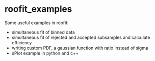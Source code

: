 # roofit_examples
Some useful examples in roofit:
- simultaneous fit of binned data
- simultaneous fit of rejected and accepted subsamples and calculate efficiency
- writing custom PDF, a gaussian function with ratio instead of sigma
- sPlot example in python and c++
